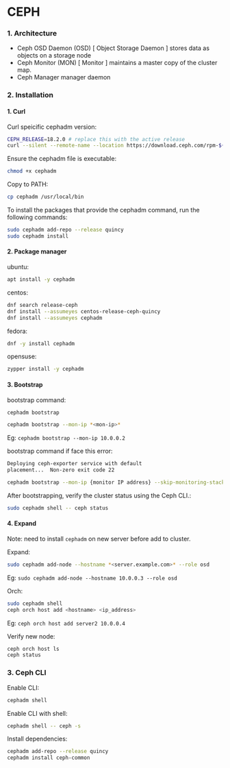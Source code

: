 # CEPH

### 1. Architecture
* Ceph OSD Daemon (OSD) [ Object Storage Daemon ] stores data as objects on a storage node
* Ceph Monitor (MON) [ Monitor ] maintains a master copy of the cluster map.
* Ceph Manager manager daemon

### 2. Installation
#### 1. Curl
Curl speicific cephadm version:
```bash
CEPH_RELEASE=18.2.0 # replace this with the active release
curl --silent --remote-name --location https://download.ceph.com/rpm-${CEPH_RELEASE}/el9/noarch/cephadm
```

Ensure the cephadm file is executable:
```bash
chmod +x cephadm
```

Copy to PATH:
```bash
cp cephadm /usr/local/bin
```

To install the packages that provide the cephadm command, run the following commands:
```bash
sudo cephadm add-repo --release quincy
sudo cephadm install
```

#### 2. Package manager
ubuntu:
```bash
apt install -y cephadm
```

centos:
```bash
dnf search release-ceph
dnf install --assumeyes centos-release-ceph-quincy
dnf install --assumeyes cephadm
```

fedora:
```bash
dnf -y install cephadm
```

opensuse:
```bash
zypper install -y cephadm
```

#### 3. Bootstrap
bootstrap command:
```bash
cephadm bootstrap
```
```bash
cephadm bootstrap --mon-ip *<mon-ip>*
```
Eg: `cephadm bootstrap --mon-ip 10.0.0.2`

bootstrap command if face this error:
```bash
Deploying ceph-exporter service with default
placement...  Non-zero exit code 22
```
```bash
cephadm bootstrap --mon-ip {monitor IP address} --skip-monitoring-stack
```

After bootstrapping, verify the cluster status using the Ceph CLI.:
```bash
sudo cephadm shell -- ceph status
```

#### 4. Expand
Note: need to install `cephadm` on new server before add to cluster.

Expand:
```bash
sudo cephadm add-node --hostname *<server.example.com>* --role osd
```
Eg: `sudo cephadm add-node --hostname 10.0.0.3 --role osd`

Orch:
```bash
sudo cephadm shell
ceph orch host add <hostname> <ip_address>
```
Eg: `ceph orch host add server2 10.0.0.4`

Verify new node:
```bash
ceph orch host ls
ceph status
```

### 3. Ceph CLI
Enable CLI:
```bash
cephadm shell
```

Enable CLI with shell:
```bash
cephadm shell -- ceph -s
```

Install dependencies:
```bash
cephadm add-repo --release quincy
cephadm install ceph-common
```
